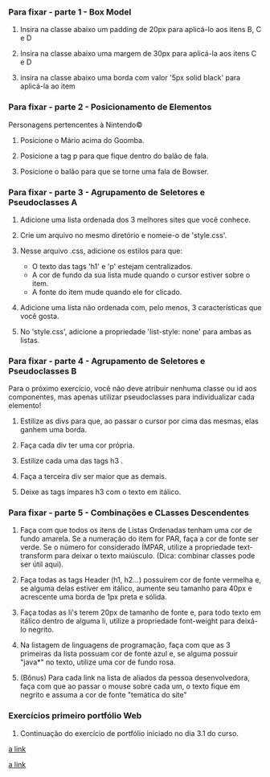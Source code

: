 ### Para fixar - parte 1 - Box Model ###

1. Insira na classe abaixo um padding de 20px para aplicá-lo aos itens B, C e D

2. Insira na classe abaixo uma margem de 30px para aplicá-la aos itens C e D 

3. insira na classe abaixo uma borda com valor '5px solid black' para aplicá-la ao item

### Para fixar - parte 2 - Posicionamento de Elementos ###

Personagens pertencentes à Nintendo©

1. Posicione o Mário acima do Goomba.

2. Posicione a tag p para que fique dentro do balão de fala.

3. Posicione o balão para que se torne uma fala de Bowser.

### Para fixar - parte 3 - Agrupamento de Seletores e Pseudoclasses A ###

1. Adicione uma lista ordenada dos 3 melhores sites que você conhece.

2. Crie um arquivo no mesmo diretório e nomeie-o de 'style.css'.

3. Nesse arquivo .css, adicione os estilos para que:

    * O texto das tags 'h1' e 'p' estejam centralizados.
    * A cor de fundo da sua lista mude quando o cursor estiver sobre o item.
    * A fonte do item mude quando ele for clicado.

4. Adicione uma lista não ordenada com, pelo menos, 3 características que você gosta.

5. No 'style.css', adicione a propriedade 'list-style: none' para ambas as listas.

### Para fixar - parte 4 - Agrupamento de Seletores e Pseudoclasses B ###

Para o próximo exercício, você não deve atribuir nenhuma classe ou id aos componentes, mas apenas utilizar pseudoclasses para individualizar cada elemento!

1. Estilize as divs para que, ao passar o cursor por cima das mesmas, elas ganhem uma borda.

2. Faça cada div ter uma cor própria.

3. Estilize cada uma das tags h3 .

4. Faça a terceira div ser maior que as demais.

5. Deixe as tags ímpares h3 com o texto em itálico.

### Para fixar - parte 5 - Combinações e CLasses Descendentes ###

1. Faça com que todos os itens de Listas Ordenadas tenham uma cor de fundo amarela. Se a numeração do item for PAR, faça a cor de fonte ser verde. Se o número for considerado ÍMPAR, utilize a propriedade text-transform para deixar o texto maiúsculo. (Dica: combinar classes pode ser útil aqui).

2. Faça todas as tags Header (h1, h2...) possuírem cor de fonte vermelha e, se alguma delas estiver em itálico, aumente seu tamanho para 40px e acrescente uma borda de 1px preta e sólida.

3. Faça todas as li's terem 20px de tamanho de fonte e, para todo texto em itálico dentro de alguma li, utilize a propriedade font-weight para deixá-lo negrito.

4. Na listagem de linguagens de programação, faça com que as 3 primeiras da lista possuam cor de fonte azul e, se alguma possuir "java*" no texto, utilize uma cor de fundo rosa.

5. (Bônus) Para cada link na lista de aliados da pessoa desenvolvedora, faça com que ao passar o mouse sobre cada um, o texto fique em negrito e assuma a cor de fonte "temática do site"

### Exercícios primeiro portfólio Web ###

1. Continuação do exercício de portfólio iniciado no dia 3.1 do curso.

[a link](https://github.com/LuizModolo/LuizModolo.github.io)

[a link](https://luizmodolo.github.io)
